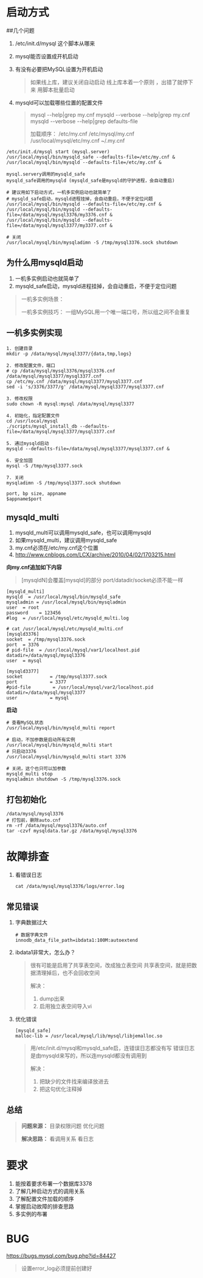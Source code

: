 # 启动方式

##几个问题

1. /etc/init.d/mysql 这个脚本从哪来

2. mysql能否设置成开机启动

3. 有没有必要把MySQL设置为开机启动

   > 如果线上库，建议关闭自动启动
   > 线上库本着一个原则 ，出错了就停下来
   > 用脚本批量启动

4. mysqld可以加载哪些位置的配置文件

   > mysql --help|grep my.cnf
   > mysqld --verbose --help|grep my.cnf
   > mysqld --verbose --help|grep defaults-file
   >
   > 加载顺序：
   > /etc/my.cnf /etc/mysql/my.cnf /usr/local/mysql/etc/my.cnf ~/.my.cnf 



```shell
/etc/init.d/mysql start (mysql.server)
/usr/local/mysql/bin/mysqld_safe --defaults-file=/etc/my.cnf &
/usr/local/mysql/bin/mysqld --defaults-file=/etc/my.cnf &

mysql.servery调用的mysqld_safe
mysqld_safe调用的mysqld (mysqld_safe是mysqld的守护进程，会自动重启)

# 建议用如下启动方式，一机多实例启动也就简单了
# mysqld_safe启动，mysqld进程挂掉，会自动重启，不便于定位问题
/usr/local/mysql/bin/mysqld --defaults-file=/etc/my.cnf &
/usr/local/mysql/bin/mysqld --defaults-file=/data/mysql/mysql3376/my3376.cnf &
/usr/local/mysql/bin/mysqld --defaults-file=/data/mysql/mysql3377/my3377.cnf &

# 关闭
/usr/local/mysql/bin/mysqladimn -S /tmp/mysql3376.sock shutdown
```

## 为什么用mysqld启动

1. 一机多实例启动也就简单了
2. mysqld_safe启动，mysqld进程挂掉，会自动重启，不便于定位问题

> 一机多实例场景：
>
> 一机多实例技巧：
> 一组MySQL用一个唯一端口号，所以组之间不会重复

## 一机多实例实现

```shell
1. 创建目录
mkdir -p /data/mysql/mysql3377/{data,tmp,logs}

2. 修改配置文件，端口
# cp /data/mysql/mysql3376/mysql3376.cnf /data/mysql/mysql3377/mysql3377.cnf
cp /etc/my.cnf /data/mysql/mysql3377/mysql3377.cnf
sed -i 's/3376/3377/g' /data/mysql/mysql3377/mysql3377.cnf

3. 修改权限
sudo chown -R mysql:mysql /data/mysql/mysql3377

4. 初始化，指定配置文件
cd /usr/local/mysql
./scripts/mysql_install_db --defaults-file=/data/mysql/mysql3377/mysql3377.cnf

5. 通过mysqld启动
mysqld --defaults-file=/data/mysql/mysql3377/mysql3377.cnf &

6. 安全加固
mysql -S /tmp/mysql3377.sock

7. 关闭
mysqladimn -S /tmp/mysql3377.sock shutdown

port, bp size, appname
$appname$port
```

## mysqld_multi

1. mysqld_multi可以调用mysqld_safe，也可以调用mysqld
2. 如果mysqld_multi，建议调用mysqld_safe
3. my.cnf必须在/etc/my.cnf这个位置
4. http://www.cnblogs.com/LCX/archive/2010/04/02/1703215.html

**向my.cnf追加如下内容**

> [mysqldN]会覆盖[mysqld]的部分
> port/datadir/socket必须不能一样

```shell
[mysqld_multi]
mysqld  = /usr/local/mysql/bin/mysqld_safe
mysqladmin = /usr/local/mysql/bin/mysqladmin
user  = root
password    = 123456
#log  = /usr/local/mysql/etc/mysqld_multi.log

# cat /usr/local/mysql/etc/mysqld_multi.cnf 
[mysqld3376]
socket  = /tmp/mysql3376.sock
port  = 3376
# pid-file  = /usr/local/mysql/var1/localhost.pid
datadir=/data/mysql/mysql3376
user  = mysql
 
[mysqld3377]
socket          = /tmp/mysql3377.sock
port            = 3377
#pid-file        = /usr/local/mysql/var2/localhost.pid
datadir=/data/mysql/mysql3377
user            = mysql
```

**启动**

```shell
# 查看MySQL状态
/usr/local/mysql/bin/mysqld_multi report

# 启动，不加参数是启动所有实例
/usr/local/mysql/bin/mysqld_multi start
# 只启动3376
/usr/local/mysql/bin/mysqld_multi start 3376

# 关闭，这个也只可以加参数
mysqld_multi stop
mysqladmin shutdown -S /tmp/mysql3376.sock
```

## 打包初始化

```shell
/data/mysql/mysql3376
# 打包前，删除auto.cnf
rm -rf /data/mysql/mysql3376/auto.cnf
tar -czvf mysqldata.tar.gz /data/mysql/mysql3376
```



# 故障排查

1. 看错误日志

   ```shell
   cat /data/mysql/mysql3376/logs/error.log
   ```

## 常见错误

1. 字典数据过大

   ```shell
   # 数据字典文件
   innodb_data_file_path=ibdata1:100M:autoextend
   ```

2. ibdata1非常大，怎么办？

   > 很有可能是启用了共享表空间，改成独立表空间
   > 共享表空间，就是把数据清理掉后，也不会回收空间
   >
   > 解决：
   >
   > 1. dump出来
   > 2. 启用独立表空间导入vi

3. 优化错误

   ```shell
   [mysqld_safe]
   malloc-lib = /usr/local/mysql/lib/mysql/libjemalloc.so
   ```

   > 用/etc/init.d/mysql和mysqld_safe启，连错误日志都没有写
   > 错误日志是由mysqld来写的，所以连mysqld都没有调用到
   >
   > 解决：
   >
   > 1. 把缺少的文件找来编译放进去
   > 2. 把这句优化注释掉

## 总结

> **问题来源：**
> 目录权限问题
> 优化问题
>
> **解决思路：**
> 看调用关系
> 看日志

# 要求

1. 能按着要求布署一个数据库3378
2. 了解几种启动方式的调用关系
3. 了解配置文件加载的顺序
4. 掌握启动故障的排查思路
5. 多实例的布署


# BUG

https://bugs.mysql.com/bug.php?id=84427

> 设置error_log必须提前创建好






